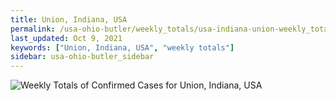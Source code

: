 ```yaml
---
title: Union, Indiana, USA
permalink: /usa-ohio-butler/weekly_totals/usa-indiana-union-weekly_totals.html
last_updated: Oct 9, 2021
keywords: ["Union, Indiana, USA", "weekly totals"]
sidebar: usa-ohio-butler_sidebar
---
```


![Weekly Totals of Confirmed Cases for Union, Indiana, USA](/covid_tracker/images/graphs/usa-indiana-union-weekly_totals_graph.png)

